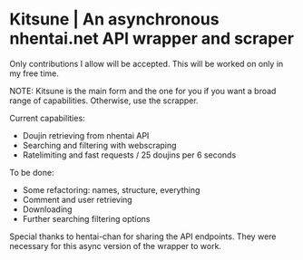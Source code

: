 # Kitsune | An asynchronous nhentai.net API wrapper and scraper
Only contributions I allow will be accepted. This will be worked on only in my free time. 

NOTE: Kitsune is the main form and the one for you if you want a broad range of capabilities. Otherwise, use the scrapper. 

Current capabilities: 

- Doujin retrieving from nhentai API
- Searching and filtering with webscraping
- Ratelimiting and fast requests / 25 doujins per 6 seconds

To be done: 
 
- Some refactoring: names, structure, everything
- Comment and user retrieving
- Downloading
- Further searching filtering options

Special thanks to hentai-chan for sharing the API endpoints. They were necessary for this async version of the wrapper to work.

